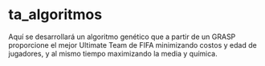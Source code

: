 # ta_algoritmos
Aquí se desarrollará un algoritmo genético que a partir de un GRASP proporcione el mejor Ultimate Team de FIFA minimizando costos y edad de jugadores, y al mismo tiempo maximizando la media y química.
